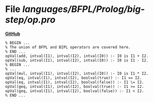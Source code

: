 # File _languages/BFPL/Prolog/big-step/op.pro_
**[GitHub](https://github.com/softlang/yas/blob/master/languages/BFPL/Prolog/big-step/op.pro)**
```
% BEGIN ...
% The union of BFPL and BIPL operators are covered here.
% END ...
opVal(add, intval(I1), intval(I2), intval(I0)) :- I0 is I1 + I2.
opVal(sub, intval(I1), intval(I2), intval(I0)) :- I0 is I1 - I2.
% BEGIN ...
% ...
opVal(mul, intval(I1), intval(I2), intval(I0)) :- I0 is I1 * I2.
opVal(eq, intval(I1), intval(I2), boolval(true)) :- I1 == I2.
opVal(eq, intval(I1), intval(I2), boolval(false)) :- I1 \= I2.
opVal(geq, intval(I1), intval(I2), boolval(true)) :- I1 >= I2.
opVal(geq, intval(I1), intval(I2), boolval(false)) :- I1 < I2.
% END ...
```
